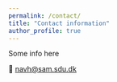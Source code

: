 ```yaml
---
permalink: /contact/
title: "Contact information"
author_profile: true
---
```


Some info here

📧 navh@sam.sdu.dk